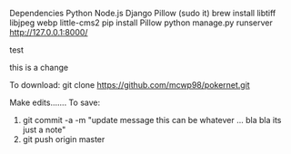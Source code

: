Dependencies
	Python
	Node.js
	Django
	Pillow (sudo it)
		brew install libtiff libjpeg webp little-cms2
		pip install Pillow
python manage.py runserver
http://127.0.0.1:8000/

test

this is a change


To download:
	git clone https://github.com/mcwp98/pokernet.git

Make edits.......
To save:
1. git commit -a -m "update message this can be whatever ... bla bla its just a note"
2. git push origin master